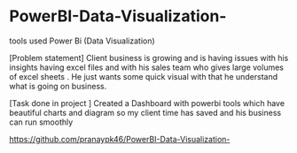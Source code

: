 # PowerBI-Data-Visualization-

tools used Power Bi (Data Visualization)

[Problem statement]
Client business is growing and  is having issues with his insights having excel files and with his sales team who gives large volumes of excel sheets . He just wants some quick visual with  that he understand what is going on business.

[Task done in project ] 
Created a Dashboard with powerbi tools which have beautiful charts and diagram so my client time has saved and his business can run smoothly   

https://github.com/pranaypk46/PowerBI-Data-Visualization-

